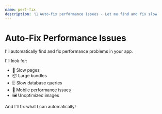 ```yaml
---
name: perf-fix
description: '🔧 Auto-fix performance issues - Let me find and fix slow parts automatically'
---
```


# Auto-Fix Performance Issues

I'll automatically find and fix performance problems in your app.

I'll look for:

- 🐌 Slow pages
- 📦 Large bundles
- 🗄️ Slow database queries
- 📱 Mobile performance issues
- 🖼️ Unoptimized images

And I'll fix what I can automatically!
